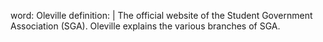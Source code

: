 word: Oleville
definition: |
  The official website of the Student Government Association (SGA). Oleville explains the various branches of SGA.
